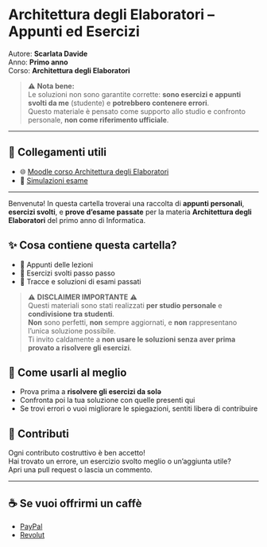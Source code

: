 # Architettura degli Elaboratori – Appunti ed Esercizi

Autore: **Scarlata Davide**  
Anno: **Primo anno**  
Corso: **Architettura degli Elaboratori**

> ⚠️ **Nota bene:**  
> Le soluzioni non sono garantite corrette: **sono esercizi e appunti svolti da me** (studente) e **potrebbero contenere errori**.  
> Questo materiale è pensato come supporto allo studio e confronto personale, **non come riferimento ufficiale**.

---

## 🔗 Collegamenti utili
- 🌐 [Moodle corso Architettura degli Elaboratori](https://informatica.i-learn.unito.it/course/view.php?id=3106)  
- 📝 [Simulazioni esame](https://esami.i-learn.unito.it/course/view.php?id=2093) 
---

Benvenutə! In questa cartella troverai una raccolta di **appunti personali**, **esercizi svolti**, e **prove d’esame passate** per la materia **Architettura degli Elaboratori** del primo anno di Informatica.

## ✨ Cosa contiene questa cartella?

- 🧠 Appunti delle lezioni  
- 🧮 Esercizi svolti passo passo  
- 📝 Tracce e soluzioni di esami passati  

> ⚠️ **DISCLAIMER IMPORTANTE** ⚠️  
Questi materiali sono stati realizzati **per studio personale** e **condivisione tra studenti**.  
**Non** sono perfetti, **non** sempre aggiornati, e **non** rappresentano l’unica soluzione possibile.  
Ti invito caldamente a **non usare le soluzioni senza aver prima provato a risolvere gli esercizi**.

## 🎯 Come usarli al meglio

- Prova prima a **risolvere gli esercizi da solə**  
- Confronta poi la tua soluzione con quelle presenti qui  
- Se trovi errori o vuoi migliorare le spiegazioni, sentiti liberə di contribuire

## 🤝 Contributi

Ogni contributo costruttivo è ben accetto!  
Hai trovato un errore, un esercizio svolto meglio o un’aggiunta utile?  
Apri una pull request o lascia un commento.

---

## ☕ Se vuoi offrirmi un caffè
- [PayPal](https://www.paypal.com/paypalme/fydado)  
- [Revolut](https://revolut.me/scarlata04)  
